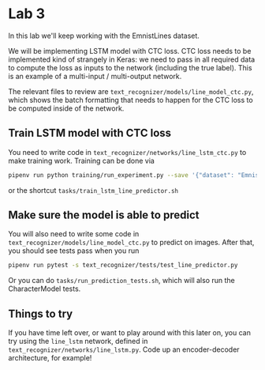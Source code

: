# Lab 3

In this lab we'll keep working with the EmnistLines dataset.

We will be implementing LSTM model with CTC loss.
CTC loss needs to be implemented kind of strangely in Keras: we need to pass in all required data to compute the loss as inputs to the network (including the true label).
This is an example of a multi-input / multi-output network.

The relevant files to review are `text_recognizer/models/line_model_ctc.py`, which shows the batch formatting that needs to happen for the CTC loss to be computed inside of the network.

## Train LSTM model with CTC loss

You need to write code in `text_recognizer/networks/line_lstm_ctc.py` to make training work.
Training can be done via

```sh
pipenv run python training/run_experiment.py --save '{"dataset": "EmnistLinesDataset", "model": "LineModelCtc", "network": "line_lstm_ctc"}'
```

or the shortcut `tasks/train_lstm_line_predictor.sh`

## Make sure the model is able to predict

You will also need to write some code in `text_recognizer/models/line_model_ctc.py` to predict on images.
After that, you should see tests pass when you run

```sh
pipenv run pytest -s text_recognizer/tests/test_line_predictor.py
```

Or you can do `tasks/run_prediction_tests.sh`, which will also run the CharacterModel tests.

## Things to try

If you have time left over, or want to play around with this later on, you can try using the `line_lstm` network, defined in `text_recognizer/networks/line_lstm.py`.
Code up an encoder-decoder architecture, for example!
